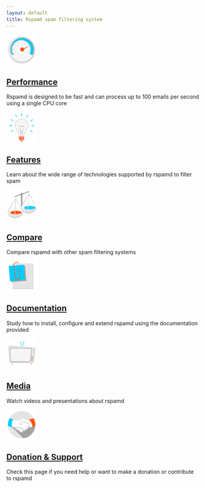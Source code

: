 ```yaml
---
layout: default
title: Rspamd spam filtering system
---
```

<div class="row main-small-text-block">
		<div class="col-xs-12 col-sm-6 col-md-4 main-small-text">
		    <div class="thumbnail">
				    <img src="img/performance.jpg" class="" height="80" width="80">
						<div class="caption">
								<h2><a href="/about.html#performance">Performance <small><i class="fa fa-chevron-right" style="color: #dd4814"></i></small></a></h2>
								<p class="text-justify">Rspamd is designed to be fast and can process up to 100 emails per second
								using a single CPU core</p>
						</div>
				</div>
		</div>
		<div class="col-xs-12 col-sm-6 col-md-4 main-small-text">
		    <div class="thumbnail">
				    <img src="img/features.jpg" class="" height="80" width="80">
						<div class="caption">
								<h2><a href="/about.html#features">Features <small><i class="fa fa-chevron-right" style="color: #dd4814"></i></small></a></h2>
								<p class="text-justify">Learn about the wide range of technologies supported by rspamd to filter spam</p>
						</div>
				</div>
		</div>
		<div class="col-xs-12 col-sm-6 col-md-4 main-small-text">
				<div class="thumbnail">
						<img src="img/compare.jpg" class="" height="80" width="80">
						<div class="caption">
								<h2><a href="#">Compare <small><i class="fa fa-chevron-right" style="color: #dd4814"></i></small></a></h2>
								<p class="text-justify">Compare rspamd with other spam filtering systems</p>
						</div>
				</div>
		</div>
		<div class="col-xs-12 col-sm-6 col-md-4 main-small-text">
				<div class="thumbnail">
						<img src="img/documentation.jpg" class="" height="80" width="80">
						<div class="caption">
								<h2><a href="/doc/">Documentation <small><i class="fa fa-chevron-right" style="color: #dd4814"></i></small></a></h2>
								<p class="text-justify">Study how to install, configure and extend rspamd using the documentation provided</p>
						</div>
				</div>
		</div>
		<div class="col-xs-12 col-sm-6 col-md-4 main-small-text">
				<div class="thumbnail">
						<img src="img/media.jpg" class="" height="80" width="80">
						<div class="caption">
								<h2><a href="#">Media <small><i class="fa fa-chevron-right" style="color: #dd4814"></i></small></a></h2>
								<p class="text-justify">Watch videos and presentations about rspamd</p>
						</div>
				</div>
		</div>
		<div class="col-xs-12 col-sm-6 col-md-4 main-small-text">
				<div class="thumbnail">
						<img src="img/support.jpg" class="" height="80" width="80">
						<div class="caption">
								<h2><a href="/support.html">Donation & Support <small><i class="fa fa-chevron-right" style="color: #dd4814"></i></small></a></h2>
								<p class="text-justify">Check this page if you need help or want to make a donation or contribute to rspamd</p>
						</div>
				</div>
		</div>
</div>


<!--div class="row myRowEq">
	<div class="col-xs-12 col-sm-4 myMainPageText">
			<div>
					<h2>Performance</h2>
					<p>&bull;&nbsp;Rspamd is a mail filtering tool that is designed to work as fast as possible.</p>
					<p>&bull;&nbsp;It can <strong>save</strong> your hardware resources by applying clever techniques, such as an event based processing model, <a class="undecor" href="https://highsecure.ru/ast-rspamd.pdf">abstract syntax tree</a> constructions, careful algorithm selection and a number of global and local optimisations, such as the use of <a class="undecor" href="https://github.com/01org/hyperscan">hyperscan</a> for <a class="undecor" href="https://highsecure.ru/rspamd-hyperscan.pdf">regular expressions optimisation</a>.</p>
					<p>&bull;&nbsp;Rspamd's core is written completely in C and the most critical parts are written in dedicated assembly for the target hardware platforms.
					</p>
		 </div>
		 <a class="btn btn-primary" href="about.html#performance">View details &raquo;</a>
	</div>
	<div class="col-xs-12 col-sm-4 myMainPageText">
		  <div>
					<h2>Features</h2>
					<p>&bull;&nbsp;Rspamd ships with a wide selection of filters to process messages, such as <a class="undecor" href="/doc/modules/regexp.html">regular expressions</a>, DNS black and white <a class="undecor" href="/doc/modules/rbl.html">lists</a>, <a class="undecor" href="/doc/modules/surbl.html">URL</a> black lists, <a class="undecor" href="/doc/modules/multimap.html">dynamic</a> IP/hosts or DNS lists, <a class="undecor" href="/doc/modules/spf.html">SPF</a> module, <a class="undecor" href="/doc/modules/dkim.html">DKIM</a> plugin and <a class="undecor" href="/doc/modules/dmarc.html">DMARC</a> policy check support.</p>
				    <p>&bull;&nbsp;For advanced filtering rspamd provides an improved statistics module (based on
					   <a class="undecor" href="http://osbf-lua.luaforge.net/papers/osbf-eddc.pdf">an OSB-Bayes algorithm</a>) and a <a class="undecor" href="/doc/modules/fuzzy_check.html">fuzzy hashes</a> database that is generated based on <a class="undecor" href="http://en.wikipedia.org/wiki/Honeypot_%28computing%29">honeypot</a> traffic.</p>
				     <p>&bull;&nbsp;Rspamd also keeps partial compatibility with <a class="undecor" href="http://spamassassin.apache.org">spamassassin</a> rules via <a class="undecor" href="/doc/modules/spamassassin.html">the translation module</a>.</p>
			</div>
		  <a class="btn btn-primary" href="about.html#features">View details &raquo;</a>
	</div>
	<div class="col-xs-12 col-sm-4 myMainPageText">
			<div>
					<h2>Easy to manage</h2>
					<p>&bull;&nbsp;<a href="/rmilter">Rmilter</a> is a powerful tool that provides <a class="undecor" href="http://www.postfix.org">postfix</a> <a class="undecor" href="/doc/integration.html">integration</a> as well as many other features, such as greylisting, rate limits and <a class="undecor" href="http://www.clamav.org">clamav</a> checks.</p>
					<p>&bull;&nbsp;There is also a nice <a href="/webui/">web interface</a> shipped in the rspamd distribution that simplifies the most common operations and displays statistics.</p>
					<p>&bull;&nbsp;Moreover, it is possible to <a class="undecor" href="/doc/tutorials/writing_rules.html">write your own rules and plugins</a> for rspamd using the marvelous and simple <a class="undecor" href="http://www.lua.org">Lua</a> language.</p>
      </div>
			<a class="btn btn-primary" href="about.html#extensions">View details &raquo;</a>
	</div>
</div-->
